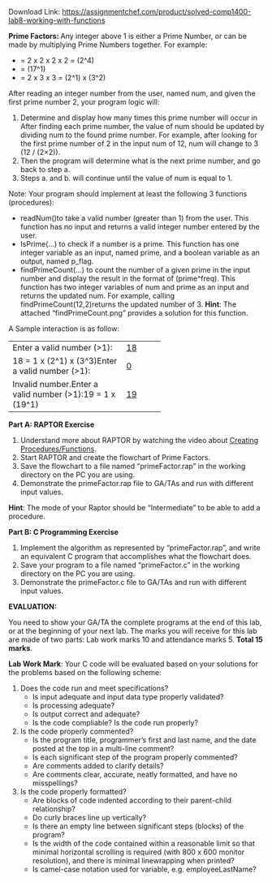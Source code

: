 Download Link: https://assignmentchef.com/product/solved-comp1400-lab8-working-with-functions
<br>



<strong>Prime Factors: </strong>Any integer above 1 is either a Prime Number, or can be made by multiplying Prime Numbers together. For example:

<ul>

 <li>= 2 x 2 x 2 x 2 = (2^4)</li>

 <li>= (17^1)</li>

 <li>= 2 x 3 x 3 = (2^1) x (3^2)</li>

</ul>

After reading an integer number from the user, named num, and given the first prime number 2, your program logic will:

<ol>

 <li>Determine and display how many times this prime number will occur in After finding each prime number, the value of num should be updated by dividing num to the found prime number. For example, after looking for the first prime number of 2 in the input num of 12, num will change to 3 (12 / (2×2)).</li>

 <li>Then the program will determine what is the next prime number, and go back to step a.</li>

 <li>Steps a. and b. will continue until the value of num is equal to 1.</li>

</ol>

Note: Your program should implement at least the following 3 functions (procedures):




<ul>

 <li>readNum()to take a valid number (greater than 1) from the user. This function has no input and returns a valid integer number entered by the user.</li>

 <li>IsPrime(…) to check if a number is a prime. This function has one integer variable as an input, named prime, and a boolean variable as an output, named p_flag.</li>

 <li>findPrimeCount(…) to count the number of a given prime in the input number and display the result in the format of (prime^freq). This function has two integer variables of num and prime as an input and returns the updated num. For example, calling findPrimeCount(12,2)returns the updated number of 3. <strong>Hint</strong>: The attached “findPrimeCount.png” provides a solution for this function.</li>

</ul>




A Sample interaction is as follow:

<table width="0">

 <tbody>

  <tr>

   <td width="208"> Enter a valid number (&gt;1):</td>

   <td width="60"><u>18</u></td>

  </tr>

  <tr>

   <td width="208">  18 = 1 x (2^1) x (3^3)Enter a valid number (&gt;1):</td>

   <td width="60"> <u>0</u></td>

  </tr>

  <tr>

   <td width="208">  Invalid number.Enter a valid number (&gt;1):19 = 1 x (19^1)</td>

   <td width="60"> <u>19</u> </td>

  </tr>

 </tbody>

</table>




<strong>Part A: RAPTOR Exercise </strong>

<ol>

 <li>Understand more about RAPTOR by watching the video about <u>Creating</u> <u>Procedures/Functions</u>.</li>

 <li>Start RAPTOR and create the flowchart of Prime Factors.</li>

 <li>Save the flowchart to a file named “primeFactor.rap” in the working directory on the PC you are using.</li>

 <li>Demonstrate the primeFactor.rap file to GA/TAs and run with different input values.</li>

</ol>

<strong>Hint</strong>: The mode of your Raptor should be “Intermediate” to be able to add a procedure. <strong> </strong>

<strong> </strong>

<strong>Part B: C Programming Exercise </strong>

<ol>

 <li>Implement the algorithm as represented by “primeFactor.rap”, and write an equivalent C program that accomplishes what the flowchart does.</li>

 <li>Save your program to a file named “primeFactor.c” in the working directory on the PC you are using.</li>

 <li>Demonstrate the primeFactor.c file to GA/TAs and run with different input values.</li>

</ol>

<strong> </strong>

<strong>EVALUATION: </strong>

You need to show your GA/TA the complete programs at the end of this lab, or at the beginning of your next lab. The marks you will receive for this lab are made of two parts: Lab work marks 10 and attendance marks 5. <strong>Total 15 marks</strong>.

<strong>Lab Work Mark</strong>: Your C code will be evaluated based on your solutions for the problems based on the following scheme:

<ol>

 <li>Does the code run and meet specifications?

  <ul>

   <li>Is input adequate and input data type properly validated?</li>

   <li>Is processing adequate?</li>

   <li>Is output correct and adequate?</li>

   <li>Is the code compliable? Is the code run properly?</li>

  </ul></li>

 <li>Is the code properly commented?

  <ul>

   <li>Is the program title, programmer’s first and last name, and the date posted at the top in a multi-line comment?</li>

   <li>Is each significant step of the program properly commented?</li>

   <li>Are comments added to clarify details?</li>

   <li>Are comments clear, accurate, neatly formatted, and have no misspellings?</li>

  </ul></li>

 <li>Is the code properly formatted?

  <ul>

   <li>Are blocks of code indented according to their parent-child relationship?</li>

   <li>Do curly braces line up vertically?</li>

   <li>Is there an empty line between significant steps (blocks) of the program?</li>

   <li>Is the width of the code contained within a reasonable limit so that minimal horizontal scrolling is required (with 800 x 600 monitor resolution), and there is minimal linewrapping when printed?</li>

   <li>Is camel-case notation used for variable, e.g. employeeLastName?</li>

  </ul></li>

</ol>